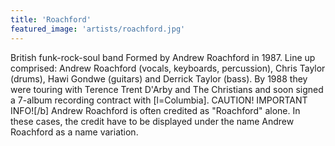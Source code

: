 ```yaml
---
title: 'Roachford'
featured_image: 'artists/roachford.jpg'
---
```

British funk-rock-soul band
Formed by Andrew Roachford in 1987. Line up comprised: Andrew Roachford (vocals, keyboards, percussion), Chris Taylor (drums), Hawi Gondwe (guitars) and Derrick Taylor (bass). By 1988 they were touring with Terence Trent D'Arby and The Christians and soon signed a 7-album recording contract with [l=Columbia].
CAUTION! IMPORTANT INFO![/b]
Andrew Roachford is often credited as "Roachford" alone. In these cases, the credit have to be displayed under the name Andrew Roachford as a name variation.

